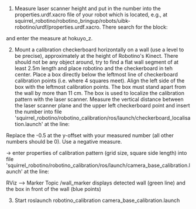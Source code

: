 1. Measure laser scanner height and put in the number into the properties.urdf.xacro file of your robot which is located, e.g., at squirrel_robotino/robotino_bringup/robots/uibk-robotino/urdf/properties.urdf.xacro.
There search for the block:
  <!-- hokuyo mount positions | relative to base_link -->
  <property name="hokuyo_x" value="0.131740483"/>
  <property name="hokuyo_y" value="0.00937244242"/>
  <property name="hokuyo_z" value="0.102"/> <!-- not used, apprx -->
  <property name="hokuyo_roll" value="0.0"/>
  <property name="hokuyo_pitch" value="0.0"/>
  <property name="hokuyo_yaw" value="-0.0536545473"/>
and enter the measure at hokuyo_z.

2. Mount a calibration checkerboard horizontally on a wall (use a level to be precise), approximately at the height of Robotino's Kinect. There should not be any object around, try to find a flat wall segment of at least 2.5m length and place robotino and the checkerboard in teh center.
Place a box directly below the leftmost line of checkerboard calibration points (i.e. where 4 squares meet). Align the left side of the box with the leftmost calibration points. The box must stand apart from the wall by more than 11 cm. The box is used to localize the calibration pattern with the laser scanner.
Measure the vertical distance between the laser scanner plane and the upper left checkerboard point and insert the number into file 'squirrel_robotino/robotino_calibration/ros/launch/checkerboard_localisation.launch' at the line:
<node pkg="tf" type="static_transform_publisher" name="static_transform_publisher_checkerboard_reflector" output="screen" args="0.0 -0.7	 0 0 0 0  checkerboard_reference checkerboard 100"/>
Replace the -0.5 at the y-offset with your measured number (all other numbers should be 0). Use a negative measure.

-> enter properties of calibration pattern (grid size, square side length) into file 'squirrel_robotino/robotino_calibration/ros/launch/camera_base_calibration.launch' at the line:



RViz --> Marker Topic /wall_marker displays detected wall (green line) and the box in front of the wall (blue points)


3. Start roslaunch robotino_calibration camera_base_calibration.launch


